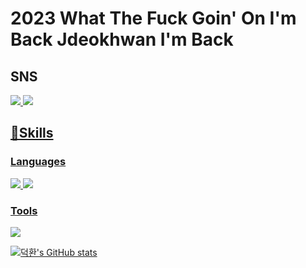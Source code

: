 2023 What The Fuck Goin' On I'm Back
Jdeokhwan I'm Back
=========
SNS
---
<a href="https://www.instagram.com/11.11_dh/" target="_blank"><img src="https://img.shields.io/badge/Instagram-E4405F?style=flat-square&logo=Instagram&logoColor=white"/>
<a href="https://1111-dh.tistory.com" target="_blank"><img src="https://img.shields.io/badge/Tistory-000000?style=flat-square&logo=Tistory&logoColor=white"/>
 
💪Skills
------
### Languages
<img src="https://img.shields.io/badge/C-A8B9CC?style=flat-square&logo=C&logoColor=white"/> <img src="https://img.shields.io/badge/Python-3776AB?style=flat-square&logo=Python&logoColor=white"/>

### Tools
<img src="https://img.shields.io/badge/Unity-000000?style=flat-square&logo=Unity&logoColor=white"/>

 
![덕환's GitHub stats](https://github-readme-stats.vercel.app/api?username=1111-dh&show_icons=true&theme=graywhite)
